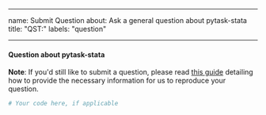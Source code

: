 ______________________________________________________________________

name: Submit Question about: Ask a general question about pytask-stata title: "QST:"
labels: "question"

______________________________________________________________________

#### Question about pytask-stata

**Note**: If you'd still like to submit a question, please read
[this guide](https://matthewrocklin.com/blog/work/2018/02/28/minimal-bug-reports)
detailing how to provide the necessary information for us to reproduce your question.

```python
# Your code here, if applicable
```
